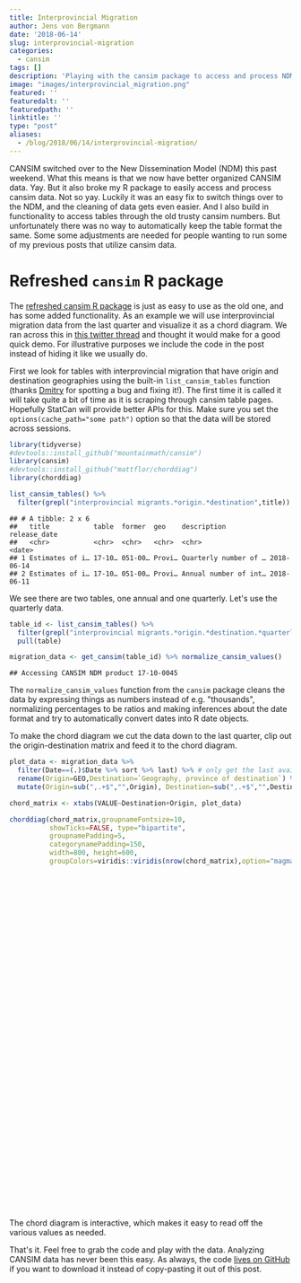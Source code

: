 ```yaml
---
title: Interprovincial Migration
author: Jens von Bergmann
date: '2018-06-14'
slug: interprovincial-migration
categories:
  - cansim
tags: []
description: 'Playing with the cansim package to access and process NDM data.'
image: "images/interprovincial_migration.png"
featured: ''
featuredalt: ''
featuredpath: ''
linktitle: ''
type: "post"
aliases:
  - /blog/2018/06/14/interprovincial-migration/
---
```






CANSIM switched over to the New Dissemination Model (NDM) this past weekend. What this means is that we now have better organized CANSIM data. Yay. But it also broke my R package to easily access and process cansim data. Not so yay. Luckily it was an easy fix to switch things over to the NDM, and the cleaning of data gets even easier. And I also build in functionality to access tables through the old trusty cansim numbers. But unfortunately there was no way to automatically keep the table format the same. Some some adjustments are needed for people wanting to run some of my previous posts that utilize cansim data.

# Refreshed `cansim` R package
The [refreshed cansim R package](https://github.com/mountainMath/cansim) is just as easy to use as the old one, and has some added functionality. As an example we will use interprovincial migration data from the last quarter and visualize it as a chord diagram. We ran across this in [this twitter thread](https://twitter.com/trevortombe/status/1007270402949672966) and thought it would make for a good quick demo. For illustrative purposes we include the code in the post instead of hiding it like we usually do.

First we look for tables with interprovincial migration that have origin and destination geographies using the built-in `list_cansim_tables` function (thanks [Dmitry](https://twitter.com/dshkol) for spotting a bug and fixing it!). The first time it is called it will take quite a bit of time as it is scraping through cansim table pages. Hopefully StatCan will provide better APIs for this. Make sure you set the `options(cache_path="some path")` option so that the data will be stored across sessions.


```r
library(tidyverse)
#devtools::install_github("mountainmath/cansim")
library(cansim)
#devtools::install_github("mattflor/chorddiag")
library(chorddiag)

list_cansim_tables() %>% 
  filter(grepl("interprovincial migrants.*origin.*destination",title))
```

```
## # A tibble: 2 x 6
##   title           table  former  geo    description           release_date
##   <chr>           <chr>  <chr>   <chr>  <chr>                 <date>      
## 1 Estimates of i… 17-10… 051-00… Provi… Quarterly number of … 2018-06-14  
## 2 Estimates of i… 17-10… 051-00… Provi… Annual number of int… 2018-06-11
```

We see there are two tables, one annual and one quarterly. Let's use the quarterly data.


```r
table_id <- list_cansim_tables() %>% 
  filter(grepl("interprovincial migrants.*origin.*destination.*quarterly",title)) %>%
  pull(table)

migration_data <- get_cansim(table_id) %>% normalize_cansim_values()
```

```
## Accessing CANSIM NDM product 17-10-0045
```

The `normalize_cansim_values` function from the `cansim` package cleans the data by expressing things as numbers instead of e.g. "thousands", normalizing percentages to be ratios and making inferences about the date format and try to automatically convert dates into R date objects.

To make the chord diagram we cut the data down to the last quarter, clip out the origin-destination matrix and feed it to the chord diagram.


```r
plot_data <- migration_data %>% 
  filter(Date==(.)$Date %>% sort %>% last) %>% # only get the last available quarter
  rename(Origin=GEO,Destination=`Geography, province of destination`) %>%
  mutate(Origin=sub(",.+$","",Origin), Destination=sub(",.+$","",Destination))

chord_matrix <- xtabs(VALUE~Destination+Origin, plot_data)

chorddiag(chord_matrix,groupnameFontsize=10,
          showTicks=FALSE, type="bipartite",
          groupnamePadding=5,
          categorynamePadding=150,
          width=800, height=600,
          groupColors=viridis::viridis(nrow(chord_matrix),option="magma"))
```

<!--html_preserve--><div id="htmlwidget-82f563352f146b10c514" style="width:800px;height:600px;" class="chorddiag html-widget"></div>
<script type="application/json" data-for="htmlwidget-82f563352f146b10c514">{"x":{"matrix":[[0,0,0,0,0,0,0,0,0,0,0,0,0,0,6065,1126,494,934,246,774,19,3689,125,468,2992,133],[0,0,0,0,0,0,0,0,0,0,0,0,0,6073,0,1046,145,163,84,383,12,3126,62,512,1186,70],[0,0,0,0,0,0,0,0,0,0,0,0,0,628,435,0,53,25,29,64,4,719,0,81,478,0],[0,0,0,0,0,0,0,0,0,0,0,0,0,520,296,87,0,138,0,498,10,1046,91,361,63,0],[0,0,0,0,0,0,0,0,0,0,0,0,0,329,52,31,124,0,21,196,27,511,60,97,20,16],[0,0,0,0,0,0,0,0,0,0,0,0,0,248,63,47,0,44,0,36,33,40,5,21,10,25],[0,0,0,0,0,0,0,0,0,0,0,0,0,621,357,124,649,311,32,0,31,1403,142,151,89,46],[0,0,0,0,0,0,0,0,0,0,0,0,0,41,13,30,18,0,4,8,0,229,0,52,0,16],[0,0,0,0,0,0,0,0,0,0,0,0,0,4219,3495,1692,883,696,141,1555,121,0,418,4405,1238,111],[0,0,0,0,0,0,0,0,0,0,0,0,0,98,28,13,173,52,6,48,0,294,0,53,13,0],[0,0,0,0,0,0,0,0,0,0,0,0,0,635,638,105,408,161,6,228,28,3232,26,0,104,0],[0,0,0,0,0,0,0,0,0,0,0,0,0,1688,465,668,18,63,38,57,13,568,15,89,0,19],[0,0,0,0,0,0,0,0,0,0,0,0,0,103,159,5,0,4,12,19,0,93,13,21,34,0],[0,6073,628,520,329,248,621,41,4219,98,635,1688,103,0,0,0,0,0,0,0,0,0,0,0,0,0],[6065,0,435,296,52,63,357,13,3495,28,638,465,159,0,0,0,0,0,0,0,0,0,0,0,0,0],[1126,1046,0,87,31,47,124,30,1692,13,105,668,5,0,0,0,0,0,0,0,0,0,0,0,0,0],[494,145,53,0,124,0,649,18,883,173,408,18,0,0,0,0,0,0,0,0,0,0,0,0,0,0],[934,163,25,138,0,44,311,0,696,52,161,63,4,0,0,0,0,0,0,0,0,0,0,0,0,0],[246,84,29,0,21,0,32,4,141,6,6,38,12,0,0,0,0,0,0,0,0,0,0,0,0,0],[774,383,64,498,196,36,0,8,1555,48,228,57,19,0,0,0,0,0,0,0,0,0,0,0,0,0],[19,12,4,10,27,33,31,0,121,0,28,13,0,0,0,0,0,0,0,0,0,0,0,0,0,0],[3689,3126,719,1046,511,40,1403,229,0,294,3232,568,93,0,0,0,0,0,0,0,0,0,0,0,0,0],[125,62,0,91,60,5,142,0,418,0,26,15,13,0,0,0,0,0,0,0,0,0,0,0,0,0],[468,512,81,361,97,21,151,52,4405,53,0,89,21,0,0,0,0,0,0,0,0,0,0,0,0,0],[2992,1186,478,63,20,10,89,0,1238,13,104,0,34,0,0,0,0,0,0,0,0,0,0,0,0,0],[133,70,0,0,16,25,46,16,111,0,0,19,0,0,0,0,0,0,0,0,0,0,0,0,0,0]],"options":{"type":"bipartite","width":800,"height":600,"margin":100,"showGroupnames":true,"groupNames":["Alberta","British Columbia","Manitoba","New Brunswick","Newfoundland and Labrador","Northwest Territories","Nova Scotia","Nunavut","Ontario","Prince Edward Island","Quebec","Saskatchewan","Yukon","Alberta","British Columbia","Manitoba","New Brunswick","Newfoundland and Labrador","Northwest Territories","Nova Scotia","Nunavut","Ontario","Prince Edward Island","Quebec","Saskatchewan","Yukon"],"groupColors":["#000004FF","#100B2EFF","#2D1160FF","#51127CFF","#721F81FF","#932B80FF","#B63679FF","#D8456CFF","#F1605DFF","#FB8861FF","#FEAF77FF","#FED799FF","#FCFDBFFF"],"groupThickness":0.1,"groupPadding":0.0349065850398866,"groupnamePadding":[5,5,5,5,5,5,5,5,5,5,5,5,5,5,5,5,5,5,5,5,5,5,5,5,5,5],"groupnameFontsize":10,"groupedgeColor":null,"chordedgeColor":"#808080","categoryNames":["Destination","Origin"],"categorynamePadding":150,"categorynameFontsize":28,"showTicks":false,"tickInterval":100,"ticklabelFontsize":10,"fadeLevel":0.1,"showTooltips":true,"showZeroTooltips":true,"tooltipNames":["Alberta","British Columbia","Manitoba","New Brunswick","Newfoundland and Labrador","Northwest Territories","Nova Scotia","Nunavut","Ontario","Prince Edward Island","Quebec","Saskatchewan","Yukon","Alberta","British Columbia","Manitoba","New Brunswick","Newfoundland and Labrador","Northwest Territories","Nova Scotia","Nunavut","Ontario","Prince Edward Island","Quebec","Saskatchewan","Yukon"],"tooltipFontsize":12,"tooltipUnit":"","tooltipGroupConnector":" &#x25B6; ","precision":"null","clickAction":null,"clickGroupAction":null}},"evals":[],"jsHooks":[]}</script><!--/html_preserve-->

The chord diagram is interactive, which makes it easy to read off the various values as needed.

That's it. Feel free to grab the code and play with the data. Analyzing CANSIM data has never been this easy. As always, the code [lives on GitHub](https://github.com/mountainMath/doodles/blob/master/content/posts/2018-06-14-interprovincial-migration.Rmarkdown) if you want to download it instead of copy-pasting it out of this post.

<script src="/widgets/my_htmlwidgets.js"></script>
<script src="/widgets/d1_files/chorddiag/chorddiag.js"></script>
<script src="/widgets/d1_files/chorddiag-binding/chorddiag.js" ></script>
<script src="/widgets/d1_files/d3/d3.min.js" ></script>
<script src="/widgets/d1_files/d3-tip/index.js"  ></script>

